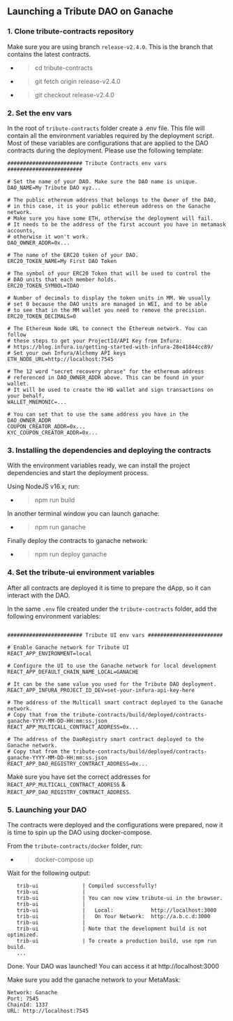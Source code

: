 ## Launching a Tribute DAO on Ganache

### 1. Clone tribute-contracts repository

Make sure you are using branch `release-v2.4.0`. This is the branch that contains the latest contracts.

- > cd tribute-contracts
- > git fetch origin release-v2.4.0
- > git checkout release-v2.4.0

### 2. Set the env vars

In the root of `tribute-contracts` folder create a .env file. This file will contain all the environment variables required by the deployment script. Most of these variables are configurations that are applied to the DAO contracts during the deployment. Please use the following template:

```
######################## Tribute Contracts env vars ########################

# Set the name of your DAO. Make sure the DAO name is unique.
DAO_NAME=My Tribute DAO xyz...

# The public ethereum address that belongs to the Owner of the DAO,
# in this case, it is your public ethereum address on the Ganache network.
# Make sure you have some ETH, otherwise the deployment will fail.
# It needs to be the address of the first account you have in metamask accounts,
# otherwise it won't work.
DAO_OWNER_ADDR=0x...

# The name of the ERC20 token of your DAO.
ERC20_TOKEN_NAME=My First DAO Token

# The symbol of your ERC20 Token that will be used to control the
# DAO units that each member holds.
ERC20_TOKEN_SYMBOL=TDAO

# Number of decimals to display the token units in MM. We usually
# set 0 because the DAO units are managed in WEI, and to be able
# to see that in the MM wallet you need to remove the precision.
ERC20_TOKEN_DECIMALS=0

# The Ethereum Node URL to connect the Ethereum network. You can follow
# these steps to get your ProjectId/API Key from Infura:
# https://blog.infura.io/getting-started-with-infura-28e41844cc89/
# Set your own Infura/Alchemy API keys
ETH_NODE_URL=http://localhost:7545

# The 12 word "secret recovery phrase" for the ethereum address
# referenced in DAO_OWNER_ADDR above. This can be found in your wallet.
# It will be used to create the HD wallet and sign transactions on your behalf.
WALLET_MNEMONIC=...

# You can set that to use the same address you have in the DAO_OWNER_ADDR
COUPON_CREATOR_ADDR=0x...
KYC_COUPON_CREATOR_ADDR=0x...
```

### 3. Installing the dependencies and deploying the contracts

With the environment variables ready, we can install the project dependencies and start the deployment process.

Using NodeJS v16.x, run:

- > npm run build

In another terminal window you can launch ganache:

- > npm run ganache

Finally deploy the contracts to ganache network:

- > npm run deploy ganache

### 4. Set the tribute-ui environment variables

After all contracts are deployed it is time to prepare the dApp, so it can interact with the DAO.

In the same `.env` file created under the `tribute-contracts` folder, add the following environment variables:

```

######################## Tribute UI env vars ########################

# Enable Ganache network for Tribute UI
REACT_APP_ENVIRONMENT=local

# Configure the UI to use the Ganache network for local development
REACT_APP_DEFAULT_CHAIN_NAME_LOCAL=GANACHE

# It can be the same value you used for the Tribute DAO deployment.
REACT_APP_INFURA_PROJECT_ID_DEV=set-your-infura-api-key-here

# The address of the Multicall smart contract deployed to the Ganache network.
# Copy that from the tribute-contracts/build/deployed/contracts-ganache-YYYY-MM-DD-HH:mm:ss.json
REACT_APP_MULTICALL_CONTRACT_ADDRESS=0x...

# The address of the DaoRegistry smart contract deployed to the Ganache network.
# Copy that from the tribute-contracts/build/deployed/contracts-ganache-YYYY-MM-DD-HH:mm:ss.json
REACT_APP_DAO_REGISTRY_CONTRACT_ADDRESS=0x...
```

Make sure you have set the correct addresses for `REACT_APP_MULTICALL_CONTRACT_ADDRESS` & `REACT_APP_DAO_REGISTRY_CONTRACT_ADDRESS`.

### 5. Launching your DAO

The contracts were deployed and the configurations were prepared, now it is time to spin up the DAO using docker-compose.

From the `tribute-contracts/docker` folder, run:

- > docker-compose up

Wait for the following output:

```
   trib-ui              | Compiled successfully!
   trib-ui              |
   trib-ui              | You can now view tribute-ui in the browser.
   trib-ui              |
   trib-ui              |   Local:            http://localhost:3000
   trib-ui              |   On Your Network:  http://a.b.c.d:3000
   trib-ui              |
   trib-ui              | Note that the development build is not optimized.
   trib-ui              | To create a production build, use npm run build.
   ...
```

Done. Your DAO was launched! You can access it at http://localhost:3000

Make sure you add the ganache network to your MetaMask:

```
Network: Ganache
Port: 7545
ChainId: 1337
URL: http://localhost:7545
```
